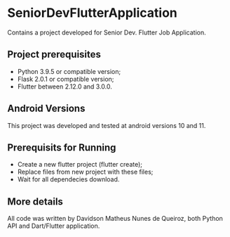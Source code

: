 # SeniorDevFlutterApplication
Contains a project developed for Senior Dev. Flutter Job Application.

## Project prerequisites
* Python 3.9.5 or compatible version;
* Flask 2.0.1 or compatible version;
* Flutter between 2.12.0 and 3.0.0.

## Android Versions
This project was developed and tested at android versions 10 and 11.

## Prerequisits for Running
* Create a new flutter project (flutter create);
* Replace files from new project with these files;
* Wait for all dependecies download.

## More details
All code was written by Davidson Matheus Nunes de Queiroz, both Python API and Dart/Flutter application.

